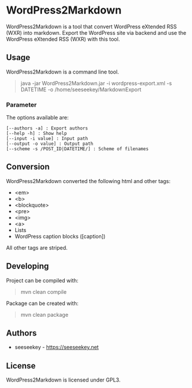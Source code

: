 # WordPress2Markdown

WordPress2Markdown is a tool that convert WordPress eXtended RSS (WXR) into markdown. Export the WordPress site via
backend and use the WordPress eXtended RSS (WXR) with this tool.

## Usage

WordPress2Markdown is a command line tool.

> java -jar WordPress2Markdown.jar -i wordpress-export.xml -s DATETIME -o /home/seeseekey/MarkdownExport

### Parameter

The options available are:

	[--authors -a] : Export authors
	[--help -h] : Show help
	[--input -i value] : Input path
	[--output -o value] : Output path
	[--scheme -s /POST_ID|DATETIME/] : Scheme of filenames

## Conversion

WordPress2Markdown converted the following html and other tags:

* \<em\>
* \<b\>
* \<blockquote\>
* \<pre\>
* \<img\>
* \<a\>
* Lists
* WordPress caption blocks ([caption])

All other tags are striped.

## Developing

Project can be compiled with:

> mvn clean compile

Package can be created with:

> mvn clean package

## Authors

* seeseekey - https://seeseekey.net

## License

WordPress2Markdown is licensed under GPL3.